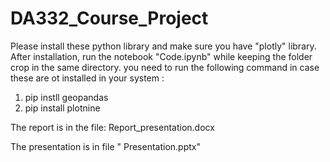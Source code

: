 # DA332_Course_Project

Please install these python library and make sure you have "plotly" library. After installation, run the notebook "Code.ipynb" while keeping the folder crop in the same directory.
you need to run the following command in case these are ot installed in your system :
1) pip instll geopandas
2) pip install plotnine

The report is in the file: Report_presentation.docx 


The presentation is in file " Presentation.pptx"

